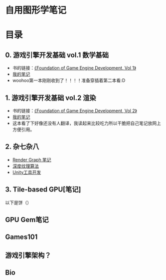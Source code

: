 # 自用图形学笔记

# 目录
## 0. 游戏引擎开发基础 vol.1 数学基础
- 书的链接：[《Foundation of Game Engine Development, Vol 1》](https://foundationsofgameenginedev.com/)
- [我的笔记]()
- woohoo第一本刚刚收到了！！！！准备穿插着第二本看:D

## 1. 游戏引擎开发基础 vol.2 渲染
- 书的链接：[《Foundation of Game Engine Development, Vol 2》](https://foundationsofgameenginedev.com/)
- [我的笔记](https://github.com/spatulaG/CG-Study-Notes/tree/main/Content/%E6%B8%B8%E6%88%8F%E5%BC%95%E6%93%8E%E5%9F%BA%E7%A1%80vol2-%E6%B8%B2%E6%9F%93)
- 这本看了下好像还没有人翻译，我读起来比较吃力所以干脆把自己笔记放网上方便引用。

## 2. 杂七杂八
- [Render Graph 笔记](https://github.com/spatulaG/CG-Study-Notes/tree/main/Content/%E6%9D%82%E4%B8%83%E6%9D%82%E5%85%AB/Render%20Graph%E7%AC%94%E8%AE%B0)
- [深度纹理算法](https://github.com/spatulaG/CG-Study-Notes/tree/main/Content/%E6%9D%82%E4%B8%83%E6%9D%82%E5%85%AB/%E6%B7%B1%E5%BA%A6%E7%BA%B9%E7%90%86)
- [Unity工具开发](https://github.com/spatulaG/CG-Study-Notes/tree/main/Content/%E6%9D%82%E4%B8%83%E6%9D%82%E5%85%AB/Unity%20%E5%B7%A5%E5%85%B7)

## 3. Tile-based GPU[笔记]





以下是饼（）

##  GPU Gem笔记

##  Games101

##  游戏引擎架构？

##  Bio
